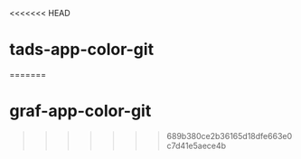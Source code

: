 <<<<<<< HEAD
# tads-app-color-git
=======
# graf-app-color-git
>>>>>>> 689b380ce2b36165d18dfe663e0c7d41e5aece4b
